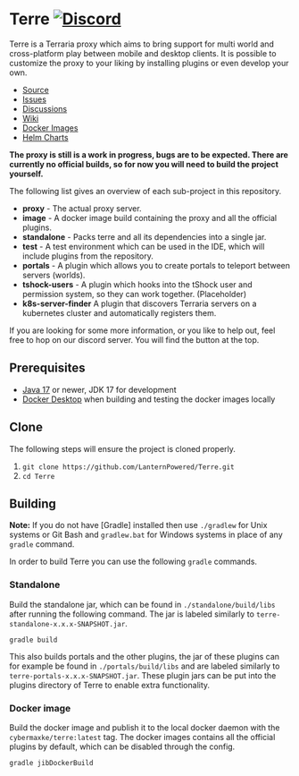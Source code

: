 # Terre [![Discord](https://img.shields.io/badge/chat-on%20discord-6E85CF.svg)](https://discord.gg/ArSrsuU)

Terre is a Terraria proxy which aims to bring support for multi world and cross-platform play 
between mobile and desktop clients. It is possible to customize the proxy to your liking by 
installing plugins or even develop your own.

* [Source]
* [Issues]
* [Discussions]
* [Wiki]
* [Docker Images]
* [Helm Charts]

**The proxy is still is a work in progress, bugs are to be expected. There are currently no official 
builds, so for now you will need to build the project yourself.**
 
The following list gives an overview of each sub-project in this repository.

* **proxy** - The actual proxy server.
* **image** - A docker image build containing the proxy and all the official plugins.
* **standalone** - Packs terre and all its dependencies into a single jar.
* **test** - A test environment which can be used in the IDE, which will include plugins from the 
repository.
* **portals** - A plugin which allows you to create portals to teleport between servers (worlds).
* **tshock-users** - A plugin which hooks into the tShock user and permission system, so they can 
work together. (Placeholder)
* **k8s-server-finder** A plugin that discovers Terraria servers on a kubernetes cluster and 
  automatically registers them.

If you are looking for some more information, or you like to help out, feel free to hop on our 
discord server. You will find the button at the top.

## Prerequisites
* [Java 17] or newer, JDK 17 for development
* [Docker Desktop] when building and testing the docker images locally

## Clone
The following steps will ensure the project is cloned properly.
1. `git clone https://github.com/LanternPowered/Terre.git`
2. `cd Terre`

## Building
__Note:__ If you do not have [Gradle] installed then use `./gradlew` for Unix systems or Git Bash and 
`gradlew.bat` for Windows systems in place of any `gradle` command.

In order to build Terre you can use the following `gradle` commands.

### Standalone
Build the standalone jar, which can be found in `./standalone/build/libs` after running the 
following command. The jar is labeled similarly to `terre-standalone-x.x.x-SNAPSHOT.jar`.
```
gradle build
```
This also builds portals and the other plugins, the jar of these plugins can for example be 
found in `./portals/build/libs` and are labeled similarly to `terre-portals-x.x.x-SNAPSHOT.jar`. 
These plugin jars can be put into the plugins directory of Terre to enable extra functionality.

### Docker image
Build the docker image and publish it to the local docker daemon with the 
`cybermaxke/terre:latest` tag. The docker images contains all the official plugins by default, 
which can be disabled through the config.
```
gradle jibDockerBuild
```

[Source]: https://github.com/LanternPowered/Terre
[Issues]: https://github.com/LanternPowered/Terre/issues
[Discussions]: https://github.com/LanternPowered/Terre/discussions
[Wiki]: https://github.com/LanternPowered/Terre/wiki
[Docker Images]: https://hub.docker.com/r/cybermaxke/terre
[Java 17]: https://www.oracle.com/java/technologies/javase/jdk17-archive-downloads.html
[Docker Desktop]: https://www.docker.com/products/docker-desktop
[Helm Charts]: https://github.com/Cybermaxke/terraria-helm-charts
